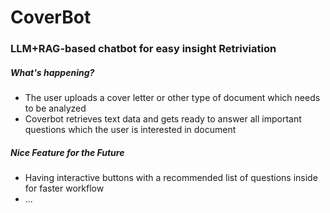 # CoverBot
### LLM+RAG-based chatbot for easy insight Retriviation
##### What's happening?
* The user uploads a cover letter or other type of document which needs to be analyzed
* Coverbot retrieves text data and gets ready to answer all important questions which the user is interested in document
##### Nice Feature for the Future 
* Having interactive buttons with a recommended list of questions inside for faster workflow
* ...
 
